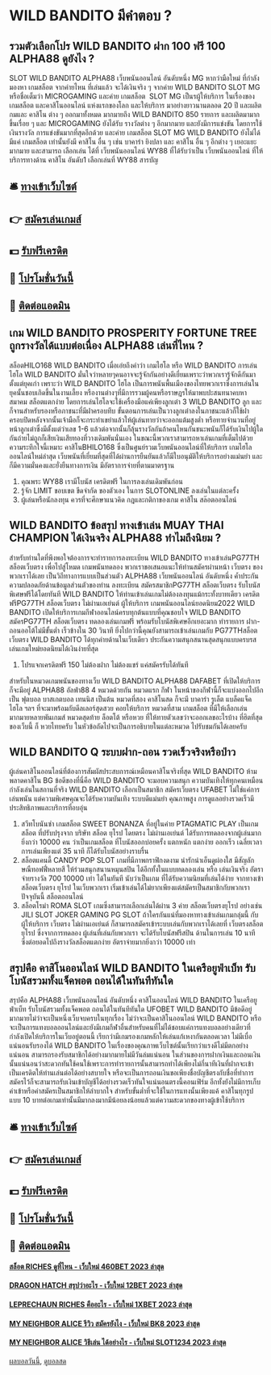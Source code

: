 # WILD BANDITO มีคำตอบ ?
## รวมตัวเลือกโปร WILD BANDITO ฝาก 100 ฟรี 100 ALPHA88 ดูยังไง ?
SLOT WILD BANDITO ALPHA88 เว็บพนันออนไลน์ อันดับหนึ่ง MG หากว่ามือใหม่ ที่กำลังมองหา เกมสล็อต จากค่ายไหน ที่เล่นแล้ว จะได้เงินจริง ๆ จากค่าย WILD BANDITO SLOT MG หรือชื่อเต็มว่า MICROGAMING และค่าย เกมสล็อต  SLOT MG เป็นรผู้ให้บริการ ในเรื่องของ เกมสล็อต และคาสิโนออนไลน์ แห่งแรกของโลก และให้บริการ มาอย่างยาวนานตลอด 20 ปี และผลิต กมและ คาสิโน ต่าง ๆ ออกมาทั้งหมด มากมายถึง WILD BANDITO 850 รายการ และผลิตมามากขึ้นเรื่อย ๆ และ MICROGAMING ยังได้รับ รางวัลต่าง ๆ อีกมากมาย และยังมีการแข่งขัน โดยการใช้เงินรางวัล การแข่งขันมากที่สุดอีกด้วย และค่าย เกมสล็อต SLOT MG WILD BANDITO ยังไม่ได้มีแค่ เกมสล็อต เท่านั้นยังมี คาสิโน อื่น ๆ เช่น บาคาร่า ยิงปลา และ คาสิโน อื่น ๆ อีกต่าง ๆ เยอะแยะมากมาย และสามารถ เลือกเล่น ได้ที่ เว็บพนันออนไลน์ WY88 ที่ได้รับว่าเป็น เว็บพนันออนไลน์ ที่ให้บริการทางด้าน คาสิโน อันดับ1 เลือกเล่นที่ WY88
สารบัญ

## 🛎 [ทางเข้าเว็บไซต์](https://bit.ly/3SdLNi2)
## 👉 [สมัครเล่นเกมส์](https://bit.ly/3SdLNi2)
## 💵 [รับฟรีเครดิต](https://bit.ly/3dyRKHj)
## 👑 [โปรโมชั่นวันนี้](https://bit.ly/3dyRKHj)
## 📱 [ติดต่อแอดมิน](https://bit.ly/3dyRKHj)

## เกม WILD BANDITO PROSPERITY FORTUNE TREE ถูกรางวัลได้แบบต่อเนื่อง ALPHA88 เล่นที่ไหน ?
สล็อตHILO168 WILD BANDITO เมื่อเอ่ยถึงคำว่า เกมไฮโล หรือ WILD BANDITO การเล่นไฮโล WILD BANDITO มั่นใจว่าหลายๆคนอาจจะรู้จักกันอย่างดีเยี่ยมเพราะว่าพวกเรารู้จักดีกันมาตั้งแต่ยุคเก่า เพราะว่า WILD BANDITO ไฮโล เป็นการพนันพื้นเมืองของไทยพวกเราซึ่งการเล่นในยุคนั้นชอบเกิดขึ้นในงานเลี้ยง หรืองานต่างๆที่มีการรวมผู้คนหรือราษฎรให้มาพบปะสนทนาคบหาสมาคม สล็อตแตกง่าย โดยการเล่นไฮโลจะใช้เครื่องมือแค่เพียงลูกเต๋า 3 WILD BANDITO ลูก และก็จานสำหรับรองหรือภาชนะที่มีฝาครอบทึบ ขั้นตอนการเล่นเป็นวางลูกเต๋าลงในภาชนะแล้วก็ใช้ฝาครอบปิดหลังจากนั้นเจ้ามือก็จะกระทำเขย่าแล้วให้ผู้เล่นทายว่าจะออกแต้มสูงต่ำ หรือทายจำนวนที่อยู่หน้าลูกเต๋าซึ่งมีตั้งแต่ว่าเลข 1-6 แล้วต่อจากนั้นก็ลุ้นรางวัลกันถ้าคนไหนกันชนะพนันก็ได้รับเงินไปผู้ใดกันถ่ายไม่ถูกก็เสียเงินเสียทองที่วางเดิมพันนั่นเอง
ในขณะนี้พวกเราสามารถหาเล่นเกมที่เต็มไปด้วยความระทึกใจนี้เหมาะ คาสิโนBHILO168 ซึ่งเป็นศูนย์รวมเว็บพนันออนไลน์ที่ให้บริการ เกมไฮโลออนไลน์ใหม่ล่าสุด เว็บพนันที่เยี่ยมที่สุดที่ได้ผ่านการยืนยันแล้วก็มีใบอนุมัติให้บริการอย่างแม่นยำ และก็มีความมั่นคงและยั่งยืนทางการเงิน มีอัตราการจ่ายที่ตามมาตรฐาน
1. คุณพระ WY88 เรามีโบนัส เครดิตฟรี ในการลงเล่นเดิมพันก่อน
2. รู้จัก LIMIT ขอบเขต ขีดจำกัด ของตัวเอง ในการ SLOTONLINE ลงเล่นในแต่ละครั้ง
3. ผู้เล่นหรือนักลงทุน ควรที่จะศึกษาแนวคิด กฎและกติกาของเกม คาสิโน สล๊อตออนไลน์

## WILD BANDITO ข้อสรุป ทางเข้าเล่น MUAY THAI CHAMPION ได้เงินจริง ALPHA88 ทำไมถึงนิยม ?
สำหรับท่านใดที่พึงพอใจต้องการจะทำรายการลงทะเบียน WILD BANDITO ทางเข้าเล่นPG77TH สล็อตเว็บตรง เพื่อไปสู่โหมด เกมพนันทดลอง พวกเราขอเสนอแนะให้ท่านสมัครผ่านหน้า เว็บตรง ของพวกเราได้เลย เป็นวิถีทางการแบบเป็นส่วนตัว ALPHA88 เว็บพนันออนไลน์ อันดับหนึ่ง ค้ำประกันความปลอดภัยด้านข้อมูลส่วนตัวของท่าน ลงทะเบียน สมัครสมาชิกPG77TH สล็อตเว็บตรง รับโบนัสพิเศษฟรีได้โดยทันที WILD BANDITO ให้ท่านเข้าเล่นเกมไม่ต้องลงทุนแม้กระทั้งบาทเดียว เครดิตฟรีPG77TH สล็อตเว็บตรง ไม่ผ่านเอเย่นต์ ผู้ให้บริการ เกมพนันออนไลน์ยอดนิยม2022 WILD BANDITO เปิดให้บริการเกมกีฬาออนไลน์ครบทุกต้นแบบที่คุณชอบใจ WILD BANDITO สมัครPG77TH สล็อตเว็บตรง ทดลองเล่นเกมฟรี พร้อมรับโบนัสพิเศษอีกเยอะมาก ทำรายการ ฝาก-ถอนออโต้ไม่มีขั้นต่ำ เร็วข้างใน 30 วินาที ยิ่งไปกว่านี้คุณยังสามารถเข้าเล่นเกมกับ PG77THสล็อตเว็บตรง WILD BANDITO ได้ทุกค่ายด้านในเว็บเดียว ประกันความสนุกสนานสุดสนุกแบบครบรส เล่นเกมใหม่ยอดนิยมได้เงินง่ายที่สุด
1. โปรแจกเครดิตฟรี 150 ไม่ต้องฝาก ไม่ต้องแชร์ แค่สมัครรับได้ทันที

สำหรับในหมวดเกมพนันของทางเว็บ WILD BANDITO ALPHA88 DAFABET ที่เปิดให้บริการ ก็จะมีอยู่ ALPHA88 อัลฟ่า88 4 หมวดด้วยกัน หมวดแรก กีฬา ในหน้าของกีฬานี้ก็จะแบ่งออกไปอีกเป็น ฟุตบอล บาสเกตบอล เทนนิส เป็นต้น หมวดที่สอง คาสิโนสด ก็จะมี บาคาร่า รูเล็ต แบล็คแจ็ค ไฮโล ฯลฯ ที่จะมาพร้อมกับดีลเลอร์สุดสวย คอยให้บริการ หมวดที่สาม เกมสล็อต ที่มีให้เลือกเล่นมากมายหลายพันเกมส์ หมวดสุดท้าย ล็อตโต้ หรือหวย ที่ให้ทายตัวเลขว่าจะออกเลขอะไรบ้าง ที่ฮิตที่สุดของเว็บนี้ ก็ หวยไทยครับ ในหัวข้อถัดไปจะเป็นการอธิบายในแต่ละหมวด ไปรับชมกันได้เลยครับ

## WILD BANDITO Q ระบบฝาก-ถอน รวดเร็วจริงหรือป่าว
ผู้เล่นคาสิโนออนไลน์ที่ต้องการสัมผัสประสบการณ์เหมือนคาสิโนจริงที่สุด WILD BANDITO ห้ามพลาดคาสิโน BG ข้อดีของที่นี่คือ WILD BANDITO จะมอบความสนุก ความบันเทิงให้ทุกคนเหมือนกำลังเล่นในสถานที่จริง WILD BANDITO เลือกเป็นสมาชิก สมัครเว็บตรง UFABET ไม่ใช่แค่การเล่นพนัน แต่ความพิเศษคุณจะได้รับความบันเทิง ระบบดีแม่นยำ คุณภาพสูง การดูแลอย่างรวดเร็วมีประสิทธิภาพและบริการที่อบอุ่น
1. สวีทโบนันซ่า เกมสล็อต SWEET BONANZA ที่อยู่ในค่าย PTAGMATIC PLAY เป็นเกมสล็อต ที่ปรับปรุงจาก บริษัท สล็อต ยุโรป โดยตรง ไม่ผ่านเอเย่นต์ ได้รับการทดลองจากผู้เล่นมากยิ่งกว่า 10000 คน ว่าเป็นเกมสล็อต ที่โบนัสออกบ่อยครั้ง แตกหนัก แตกง่าย ออกเร็ว เฉลี่ยเวลาการเล่นเพียงแต่ 35 นาที ก็ได้รับโบนัสอย่างราบรื่น
2. สล็อตแคนดี้ CANDY POP SLOT เกมที่มีภาพกราฟิกงดงาม น่ารักน่าเอ็นดูผ่องใส มีสัญลักษณืทอฟฟี่หลายสี ให้ร่วมสนุกสนานหมุนสปิน ได้อีกทั้งในแบบทดลองเล่น หรือ เล่นเงินจริง อัตราจ่ายรางวัล 700 10000 เท่า ได้ในทันที นับว่าเป็นเกม ที่ได้รับความนิยมที่เล่นได้ง่าย จากทางเข้า สล็อตเว็บตรง ยุโรป ในเว็บพวกเรา เริ่มเข้าเล่นได้ไม่ยากเพียงแต่สมัครเป็นสมาชิกกับพวกเราปัจจุบันนี้ สล็อตออนไลน์
3. สล็อตโรม่า ROMA SLOT เกมซึ่งสามารถเลือกเล่นได้ผ่าน 3 ค่าย สล็อตเว็บตรงยุโรป อย่างเช่น JILI SLOT JOKER GAMING PG SLOT ถ้าใครกันแน่ที่มองหาทางเข้าเล่นเกมกลุ่มนี้ กับ ผู้ให้บริการ เว็บตรง ไม่ผ่านเอเย่นต์ ก็สามารถสมัครเข้าระบบเล่นกับพวกเราได้เลยที่ เว็บตรงสล็อตยุโรป ซึ่งจากการทดลอง ผู้เล่นที่เล่นกับพวกเรา จะได้รับโบนัสฟรีสปิน ด้านในการเล่น 10 นาที ซึ่งต่อยอดไปถึงรางวัลสล็อตแตกง่าย อัตราจ่ายมากยิ่งกว่า 10000 เท่า

## สรุปคือ คาสิโนออนไลน์ WILD BANDITO ในเครือยูฟ่าเบ็ท รับโบนัสรวมทั้งแจ็คพอต ถอนได้ในทันทีทันใด
สรุปคือ ALPHA88 เว็บพนันออนไลน์ อันดับหนึ่ง คาสิโนออนไลน์ WILD BANDITO ในเครือยูฟ่าเบ็ท รับโบนัสรวมทั้งแจ็คพอต ถอนได้ในทันทีทันใด UFOBET WILD BANDITO มีข้อดีอยู่มากมายไม่ว่าจะเป็นหนึ่งเว็บจบครบในทุกเรื่อง ไม่ว่าจะเป็นคาสิโนออนไลน์ WILD BANDITO หรือจะเป็นการแทงบอลออนไลน์และยังมีเกมกีฬาอื่นสำหรับคนที่ไม่ได้ชอบแค่การแทงบอลอย่างเดียวที่กำลังเปิดให้บริการในเว็บอยู่ตอนนี้ เรียกว่ามีเกมรองเกมหลักให้เล่นแก้เหงากันตลอดเวลา ไม่มีเบื่อแน่นอนรับรองได้ WILD BANDITO ในเรื่องของคุณภาพเว็บไซต์นั้นเรียกว่าแรงดีไม่มีตกอย่างแน่นอน สามารถรองรับสมาชิกได้อย่างมากมายไม่มีวันล่มแน่นอน ในส่วนของการฝากเงินและถอนเงินนั้นแน่นอนว่าสะดวกทันใช้คนใช้เพราะการทำรายการนั้นสามารถทำได้เพียงไม่กี่นาทีเงินที่ฝากจะเข้าเป็นเครดิตให้ท่านเล่นต่อได้อย่างสบายใจ หรือจะเป็นการถอนเงินขอเพียงชื่อบัญชีตรงกับชื่อที่ทำการสมัครไว้ก็จะสามารถรับเงินเข้าบัญชีได้อย่างรวดเร็วทันใจแน่นอนตรงนี้คอนเฟิร์ม อีกทั้งยังไม่มีการเก็บค่าเข้าหรือค่าสมัครเป็นสมาชิกให้ลำบากใจ สำหรับขั้นต่ำที่จะใช้ในการแทงนั้นเพียงแค้ คาสิโนทุกรูปแบบ 10 บาทต่อเกมเท่านั้นมีมากลงมากมีน้อยลงน้อยแล้วแต่ความสะดวกของทางผู้เข้าใช้บริการ

## 🛎 [ทางเข้าเว็บไซต์](https://bit.ly/3SdLNi2)
## 👉 [สมัครเล่นเกมส์](https://bit.ly/3SdLNi2)
## 💵 [รับฟรีเครดิต](https://bit.ly/3dyRKHj)
## 👑 [โปรโมชั่นวันนี้](https://bit.ly/3dyRKHj)
## 📱 [ติดต่อแอดมิน](https://bit.ly/3dyRKHj)

#### [สล็อต RICHES ดูที่ไหน - เว็บใหม่ 460BET 2023 ล่าสุด](https://atom.io/themes/สล็อต%20riches%20ดูที่ไหน%20-%20เว็บใหม่%20460bet%202023%20ล่าสุด)
#### [DRAGON HATCH สรุปว่าอะไร - เว็บใหม่ 12BET 2023 ล่าสุด](https://atom.io/themes/dragon%20hatch%20สรุปว่าอะไร%20-%20เว็บใหม่%2012bet%202023%20ล่าสุด)
#### [LEPRECHAUN RICHES คืออะไร - เว็บใหม่ 1XBET 2023 ล่าสุด](https://atom.io/themes/leprechaun%20riches%20คืออะไร%20-%20เว็บใหม่%201xbet%202023%20ล่าสุด)
#### [MY NEIGHBOR ALICE รีวิว สมัครยังไง - เว็บใหม่ BK8 2023 ล่าสุด](https://atom.io/themes/my%20neighbor%20alice%20รีวิว%20สมัครยังไง%20-%20เว็บใหม่%20bk8%202023%20ล่าสุด)
#### [MY NEIGHBOR ALICE วิธีเล่น ได้อย่างไร - เว็บใหม่ SLOT1234 2023 ล่าสุด](https://atom.io/themes/my%20neighbor%20alice%20วิธีเล่น%20ได้อย่างไร%20-%20เว็บใหม่%20slot1234%202023%20ล่าสุด)

[ผลบอลวันนี้](https://siamsport.tv "ผลบอลวันนี้"), [ดูบอลสด](https://siamsport.tv/ดูบอลสด "ดูบอลสด")
